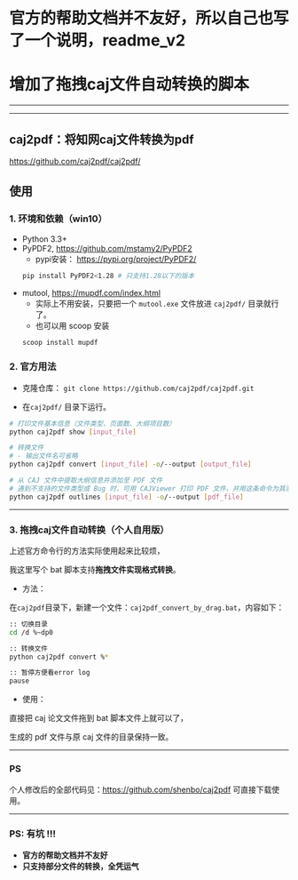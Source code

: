 
# 官方的帮助文档并不友好，所以自己也写了一个说明，readme_v2
# 增加了拖拽caj文件自动转换的脚本

---
---

## caj2pdf：将知网caj文件转换为pdf

https://github.com/caj2pdf/caj2pdf/

## 使用
### 1. 环境和依赖（win10）

- Python 3.3+
- PyPDF2, https://github.com/mstamy2/PyPDF2
  - pypi安装： https://pypi.org/project/PyPDF2/
  ``` bash
  pip install PyPDF2<1.28 # 只支持1.28以下的版本
  ```
- mutool, https://mupdf.com/index.html
  - 实际上不用安装，只要把一个 `mutool.exe` 文件放进 `caj2pdf/` 目录就行了。
  - 也可以用 scoop 安装
  ``` bash
  scoop install mupdf 
  ```

### 2. 官方用法

<!-- more -->

- 克隆仓库： `git clone https://github.com/caj2pdf/caj2pdf.git`

- 在`caj2pdf/` 目录下运行。
``` bash
# 打印文件基本信息（文件类型、页面数、大纲项目数）
python caj2pdf show [input_file]

# 转换文件
# - 输出文件名可省略
python caj2pdf convert [input_file] -o/--output [output_file]

# 从 CAJ 文件中提取大纲信息并添加至 PDF 文件
# 遇到不支持的文件类型或 Bug 时，可用 CAJViewer 打印 PDF 文件，并用这条命令为其添加大纲
python caj2pdf outlines [input_file] -o/--output [pdf_file]
```

---

### 3. 拖拽caj文件自动转换（个人自用版）

上述官方命令行的方法实际使用起来比较烦，

我这里写个 bat 脚本支持**拖拽文件实现格式转换**。

- 方法：

在`caj2pdf`目录下，新建一个文件：`caj2pdf_convert_by_drag.bat`，内容如下：

``` bash
:: 切换目录
cd /d %~dp0

:: 转换文件
python caj2pdf convert %*

:: 暂停方便看error log
pause
```
- 使用：

直接把 caj 论文文件拖到 bat 脚本文件上就可以了，

生成的 pdf 文件与原 caj 文件的目录保持一致。


---
### PS

个人修改后的全部代码见：https://github.com/shenbo/caj2pdf
可直接下载使用。

---

### PS: 有坑 !!! 
- **官方的帮助文档并不友好**
- **只支持部分文件的转换，全凭运气**
